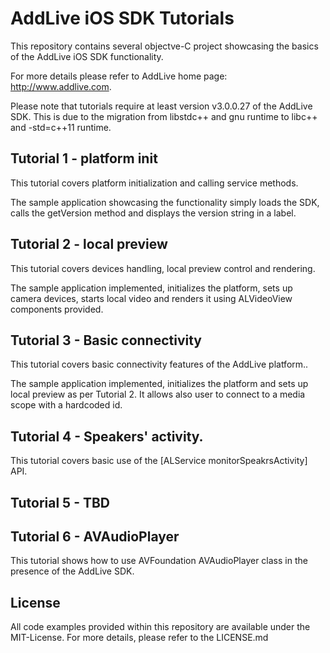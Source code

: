 # AddLive iOS SDK Tutorials

This repository contains several objectve-C project showcasing the basics
of the AddLive iOS SDK functionality.

For more details please refer to AddLive home page: http://www.addlive.com.

Please note that tutorials require at least version v3.0.0.27 of the AddLive 
SDK. This is due to the migration from libstdc++ and gnu runtime to 
libc++ and -std=c++11 runtime. 

## Tutorial 1 - platform init

This tutorial covers platform initialization and calling service methods.

The sample application showcasing the functionality simply loads the SDK, calls 
the getVersion method and displays the version string in a label.

## Tutorial 2 - local preview

This tutorial covers devices handling, local preview control and rendering.

The sample application implemented, initializes the platform, sets up camera
devices, starts local video and renders it using ALVideoView components 
provided.

## Tutorial 3 - Basic connectivity                                                   
                                                                                
This tutorial covers basic connectivity features of the AddLive platform..     
                                                                                
The sample application implemented, initializes the platform and sets up local
preview as per Tutorial 2. It allows also user to connect to a media scope with
a hardcoded id.
           
## Tutorial 4 - Speakers' activity.

This tutorial covers basic use of the [ALService monitorSpeakrsActivity] API. 


## Tutorial 5 - TBD

## Tutorial 6 - AVAudioPlayer

This tutorial shows how to use AVFoundation AVAudioPlayer class in the presence
of the AddLive SDK.

## License

All code examples provided within this repository are available under the
MIT-License. For more details, please refer to the LICENSE.md
